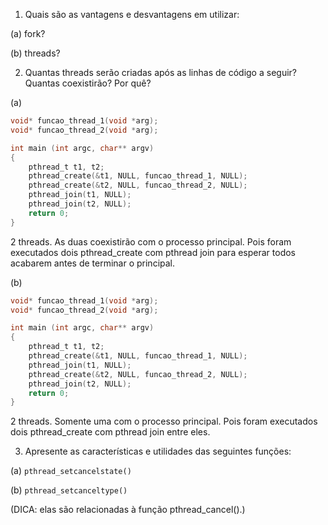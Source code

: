 1. Quais são as vantagens e desvantagens em utilizar:

(a) fork?

(b) threads?

2. Quantas threads serão criadas após as linhas de código a seguir? Quantas coexistirão? Por quê?

(a)

```C
void* funcao_thread_1(void *arg);
void* funcao_thread_2(void *arg);

int main (int argc, char** argv)
{
	pthread_t t1, t2;
	pthread_create(&t1, NULL, funcao_thread_1, NULL);
	pthread_create(&t2, NULL, funcao_thread_2, NULL);
	pthread_join(t1, NULL);
	pthread_join(t2, NULL);
	return 0;
}
```
2 threads. As duas coexistirão com o processo principal. Pois foram executados dois pthread_create com pthread join para esperar todos acabarem antes de terminar o principal.

(b)
```C
void* funcao_thread_1(void *arg);
void* funcao_thread_2(void *arg);

int main (int argc, char** argv)
{
	pthread_t t1, t2;
	pthread_create(&t1, NULL, funcao_thread_1, NULL);
	pthread_join(t1, NULL);
	pthread_create(&t2, NULL, funcao_thread_2, NULL);
	pthread_join(t2, NULL);
	return 0;
}
```
2 threads. Somente uma com o processo principal. Pois foram executados dois pthread_create com pthread join entre eles.

3. Apresente as características e utilidades das seguintes funções:

(a) `pthread_setcancelstate()`

(b) `pthread_setcanceltype()`

(DICA: elas são relacionadas à função pthread_cancel().)
